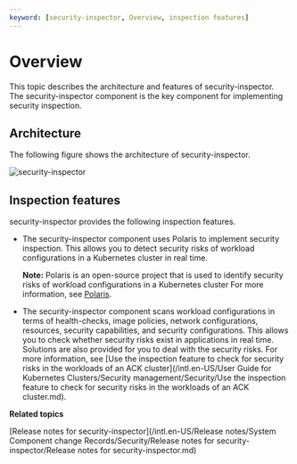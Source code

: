 ```yaml
---
keyword: [security-inspector, Overview, inspection features]
---
```


# Overview

This topic describes the architecture and features of security-inspector. The security-inspector component is the key component for implementing security inspection.

## Architecture

The following figure shows the architecture of security-inspector.

![security-inspector](https://static-aliyun-doc.oss-accelerate.aliyuncs.com/assets/img/en-US/6258298951/p129654.png)

## Inspection features

security-inspector provides the following inspection features.

-   The security-inspector component uses Polaris to implement security inspection. This allows you to detect security risks of workload configurations in a Kubernetes cluster in real time.

    **Note:** Polaris is an open-source project that is used to identify security risks of workload configurations in a Kubernetes cluster For more information, see [Polaris](https://github.com/FairwindsOps/polaris).

-   The security-inspector component scans workload configurations in terms of health-checks, image policies, network configurations, resources, security capabilities, and security configurations. This allows you to check whether security risks exist in applications in real time. Solutions are also provided for you to deal with the security risks. For more information, see [Use the inspection feature to check for security risks in the workloads of an ACK cluster](/intl.en-US/User Guide for Kubernetes Clusters/Security management/Security/Use the inspection feature to check for security risks in the workloads of an ACK cluster.md).

**Related topics**  


[Release notes for security-inspector](/intl.en-US/Release notes/System Component change Records/Security/Release notes for security-inspector/Release notes for security-inspector.md)


